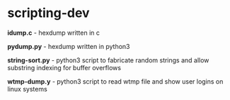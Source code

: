 # scripting-dev

<B>idump.c</B> - hexdump written in c

<B>pydump.py</B> - hexdump written in python3

<B>string-sort.py</B> - python3 script to fabricate random strings and allow substring indexing for buffer overflows

<B>wtmp-dump.y</B> - python3 script to read wtmp file and show user logins on linux systems
